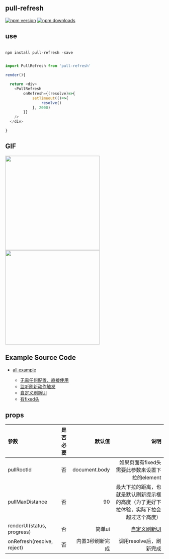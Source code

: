 ## pull-refresh

[![npm version](https://badge.fury.io/js/pull-refresh.svg)](https://badge.fury.io/js/pull-refresh) [![npm downloads](https://img.shields.io/npm/dm/pull-refresh.svg?style=flat-square)](https://www.npmjs.com/package/pull-refresh)




## use


````javascript
  
npm install pull-refresh -save

````

````javascript

import PullRefresh from 'pull-refresh'

render(){

  return <div>
    <PullRefresh 
    	onRefresh={(resolve)=>{
    		setTimeout(()=>{
    			resolve()
    		}, 2000)
    	}}
    />
  </div>

}

````

## GIF


<img src="https://img.alicdn.com/tfs/TB1swR4jxrI8KJjy0FpXXb5hVXa-600-1045.gif" width="300" /> <img src="https://img.alicdn.com/tfs/TB1L_yzjr_I8KJjy1XaXXbsxpXa-600-1021.gif" width="300" />



## Example Source Code

* [all example](./example/)
  
  * [无需任何配置，直接使用](./example/src/base.js)
  * [监听刷新动作触发](./example/src/demo2.js)
  * [自定义刷新UI](./example/src/demo3.js)
  * [有fixed头](./example/src/demo4.js)


## props



| 参数  | 是否必要  | 默认值 | 说明 |
|:------------- |:---------------:| -------------:|-------------:|
| pullRootId    | 否  | document.body |  如果页面有fixed头需要此参数来设置下拉的element    |
| pullMaxDistance| 否  |  90  | 最大下拉的距离，也就是默认刷新提示框的高度（为了更好下拉体验，实际下拉会超过这个高度） |
| renderUI(status, progress) | 否        |   简单ui  | [自定义刷新UI](./example/src/demo3.js) |
| onRefresh(resolve, reject) | 否        |   内置3秒刷新完成  | 调用resolve后，刷新完成 |


